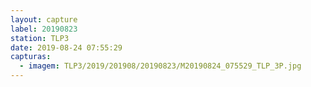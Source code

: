 ```yaml
---
layout: capture
label: 20190823
station: TLP3
date: 2019-08-24 07:55:29
capturas:
  - imagem: TLP3/2019/201908/20190823/M20190824_075529_TLP_3P.jpg
---
```

